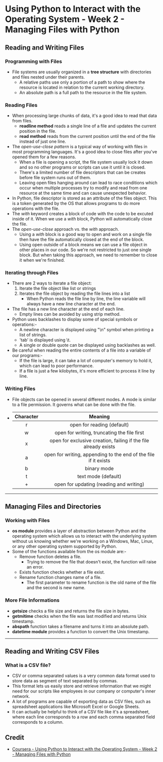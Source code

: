 # Using Python to Interact with the Operating System - Week 2 - Managing Files with Python

## Reading and Writing Files
### Programming with Files
* File systems are usually organized in a **tree structure** with directories and files nested under their parents.
  * A relative paths use only a portion of a path to show where the resource is located in relation to the current working directory.
  * An absolute path is a full path to the resource in the file system.

### Reading Files
* When processing large chunks of data, it's a good idea to read that data from files.
  * **readline method** reads a single line of a file and updates the current position in the file.
  * **read method** reads from the current position until the end of the file instead of just one line.
* The *open-use-close pattern* is a typical way of working with files in most programming languages. It's a good idea to close files after you've opened them for a few reasons.
  * When a file is opening a script, the file system usually lock it down and so no other programs or scripts can use it until it is closed.
  * There's a limited number of file descriptors that can be creates before file system runs out of them.
  * Leaving open files hanging around can lead to race conditions which occur when multiple processes try to modify and read from one resource at the same time and can cause unexpected behavior.
* In Python, file descriptor is stored as an attribute of the files object. This is a token generated by the OS that allows programs to do more operations with the file.
* The *with* keyword creates a block of code with the code to be excuted inside of it. When we use a *with* block, Python will automatically close the file.
* The *open-use-close* approach vs. the *with* approach.
  * Using a *with* block is a good way to open and work on a single file then have the file automatically closed at the end of the block.
  * Using open outside of a block means we can use a file object in other places in our code. So we're not restricted to just one single block. But when taking this approach, we need to remember to close it when we're finished.

### Iterating through Files
* There are 2 ways to iterate a file object:
  1. Iterate the file object like list or strings
  2. Iterates the file object by reading the file lines into a list
      * When Python reads the file line by line, the line variable will always have a new line character at the end.
* The file has a new line character at the end of each line.
  * Empty lines can be avoided by using strip method.
* Python uses backlashes to display some of special symbols or operations:-
  * A newline character is displayed using "\n" symbol when printing a list of strings.
  * 'tab' is displayed using \t.
  * A single or double quote can be displayed using backlashes as well.
* Be careful when reading the entire contents of a file into a variable of our programs:-
  * If the file is large, it can take a lot of computer's memory to hold it, which can lead to poor performance. 
  * If a file is just a few kilobytes, it's more efficient to process it line by line.

### Writing Files
* File objects can be opened in several different modes. A mode is similar to a file permission. It governs what can be done with the file.
* | Character | Meaning                                                         |
  | :-:       | :-:                                                             |
  | r         | open for reading (default)                                      |
  | w         | open for writing, truncating the file first                     |
  | x         | open for exclusive creation, failing if the file already exists |
  | a         | open for writing, appending to the end of the file if it exists |
  | b         | binary mode                                                     |
  | t         | text mode (default)                                             |
  | +         | open for updating (reading and writing)                         |
  
---

## Managing Files and Directories
### Working with Files
* **os module** provides a layer of abstraction between Python and the operating system which allows us to interact with the underlying system without us knowing whether we're working on a Windows, Mac, Linux, or any other operating system supported by Python.
* Some of the functions available from the os module are:-
  * Remove function deletes a file.
    * Trying to remove the file that doesn't exist, the function will raise an error.
  * Exists function checks whether a file exist.
  * Rename function changes name of a file.
    * The first parameter to rename function is the old name of the file and the second is new name.

### More File Informations
* **getsize** checks a file size and returns the file size in bytes.
* **getmitime** checks when the file was last modified and returns Unix timestamp.
* **abspath** function takes a filename and turns it into an absolute path.
* **datetime module** provides a function to convert the Unix timestamp.

---

## Reading and Writing CSV Files
### What is a CSV file?
* CSV or comma separated values is a very common data format used to store data as segment of text separated by commas.
* This format lets us easily store and retrieve information that we might need for our scripts like employees in our company or computer's inner network.
* A lot of programs are capable of exporting data as CSV files, such as spreadsheet applications like Microsoft Excel or Google Sheets. 
* It can actually be helpful to think of a CSV file like it's a spreadsheet, where each line corresponds to a row and each comma separated field corresponds to a column. 

## Credit
* [Coursera - Using Python to Interact with the Operating System - Week 2 - Managing Files with Python](https://www.coursera.org/learn/python-operating-system/home/week/2)

